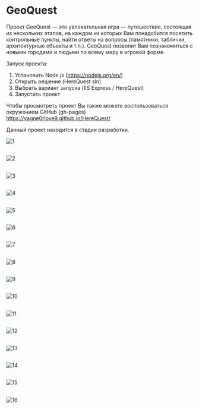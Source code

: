 # GeoQuest
Проект GeoQuest — это увлекательная игра — путешествие, состоящая из нескольких этапов, 
на каждом из которых Вам понадобится посетить контрольные пункты, 
найти ответы на вопросы (памятники, таблички, архитектурные объекты и т.п.).
GeoQuest позволит Вам познакомиться с новыми городами и людьми по всему миру в игровой форме.

Запуск проекта:
1. Установить Node.js (https://nodejs.org/en/)
2. Открыть решение (HereQuest.sln)
3. Выбрать вариант запуска (IIS Express / HereQuest)
4. Запустить проект

Чтобы просмотреть проект Вы также можете воспользоваться окружением GitHub (gh-pages)  
https://vagne0rlove9.github.io/HereQuest/

Данный проект находится в стадии разработки.

![1](https://github.com/Wolfram18/HereQuest/blob/master/Media/1.jpg)
##
![2](https://github.com/Wolfram18/HereQuest/blob/master/Media/2.jpg)
##
![3](https://github.com/Wolfram18/HereQuest/blob/master/Media/3.jpg)
## 
![4](https://github.com/Wolfram18/HereQuest/blob/master/Media/4.jpg)
## 
![5](https://github.com/Wolfram18/HereQuest/blob/master/Media/5.jpg)
## 
![6](https://github.com/Wolfram18/HereQuest/blob/master/Media/6.jpg)
## 
![7](https://github.com/Wolfram18/HereQuest/blob/master/Media/7.jpg)
## 
![8](https://github.com/Wolfram18/HereQuest/blob/master/Media/8.jpg)
## 
![9](https://github.com/Wolfram18/HereQuest/blob/master/Media/9.jpg)
## 
![10](https://github.com/Wolfram18/HereQuest/blob/master/Media/10.jpg)
## 
![11](https://github.com/Wolfram18/HereQuest/blob/master/Media/11.jpg)
## 
![12](https://github.com/Wolfram18/HereQuest/blob/master/Media/12.jpg)
## 
![13](https://github.com/Wolfram18/HereQuest/blob/master/Media/13.jpg)
## 
![14](https://github.com/Wolfram18/HereQuest/blob/master/Media/14.jpg)
## 
![15](https://github.com/Wolfram18/HereQuest/blob/master/Media/15.jpg)
## 
![16](https://github.com/Wolfram18/HereQuest/blob/master/Media/16.jpg)
